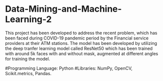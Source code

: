 # Data-Mining-and-Machine-Learning-2

This project has been developed to address the recent problem, which has been faced during COVID-19 pandemic period by the Financial service providers at their ATM stations. 
The model has been developed by utilizing the deep tranfer learning model called ResNet50 which has been trained with around 5k faces with and without mask, augmented at different angles for training the model. 

#Programming Language: Python
#Libraries: NumPy, OpenCV, Scikit.metrics, Pandas. 
